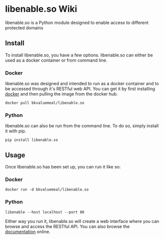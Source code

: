 libenable.so Wiki
=================

libenable.so is a Python module designed to enable access to different protected
domains

Install
-------

To install libenable.so, you have a few options. libenable.so can either be used
as a docker container or from command line.

### Docker

libenable.so was designed and intended to run as a docker container and to be
accessed through it's RESTful web API. You can get it by first installing
[docker] and then pulling the image from the docker hub.

	docker pull bkvaluemeal/libenable.so

### Python

libenable.so can also be run from the command line. To do so, simply install it
with pip.

	pip install libenable.so

Usage
-----

Once libenable.so has been set up, you can run it like so:

### Docker

	docker run -d bkvaluemeal/libenable.so

### Python

	libenable --host localhost --port 80

Either way you run it, libenable.so will create a web interface where you can
browse and access the RESTful API. You can also browse the [documentation]
online.

[docker]: https://get.docker.com
[documentation]: https://bitbucket.org/bkvaluemeal/libenable.so/src/master/docs/api.md
